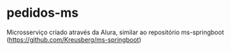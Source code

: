 # pedidos-ms
Microsserviço criado através da Alura, similar ao repositório ms-springboot (https://github.com/Kreusberg/ms-springboot)
